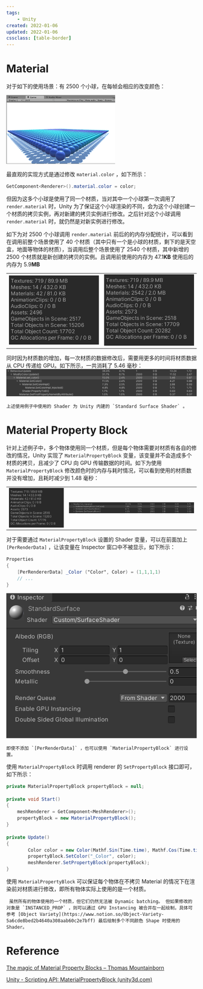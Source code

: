 ```yaml
---
tags:
    - Unity
created: 2022-01-06
updated: 2022-01-06
cssclass: [table-border]
---
```


# Material

对于如下的使用场景：有 2500 个小球，在每帧会相应的改变颜色：

![|500](assets/Unity%20-%20Material%20Property%20Blocks/animated-spheres.gif)

最直观的实现方式是通过修改 `material.color` ，如下所示：

```glsl
GetComponent<Renderer>().material.color = color;
```

但因为这多个小球是使用了同一个材质，当对其中一个小球第一次调用了 `render.material` 时，Unity 为了保证这个小球渲染的不同，会为这个小球创建一个材质的拷贝实例，再对新建的拷贝实例进行修改。之后针对这个小球调用 `render.material` 时，就仍然是对新实例进行修改。

如下为对 2500 个小球调用 `render.material` 前后的的内存分配统计，可以看到在调用前整个场景使用了 40 个材质（其中只有一个是小球的材质，剩下的是天空盒，地面等物体的材质），当调用后整个场景使用了 2540 个材质，其中新增的 2500 个材质就是新创建的拷贝的实例。且调用前使用的内存为 $47.1 \mathbf{KB}$ 使用后的内存为 $5.9 \mathbf{MB}$

|                                                                                       |                                                                                           |
| ------------------------------------------------------------------------------------- | ----------------------------------------------------------------------------------------- |
| ![调用前的材质数和内存](assets/Unity%20-%20Material%20Property%20Blocks/Untitled.png) | ![调用后的材质数和内存](assets/Unity%20-%20Material%20Property%20Blocks/Untitled%201.png) |

同时因为材质数的增加，每一次材质的数据修改后，需要用更多的时间将材质数据从 CPU 传递给 GPU。如下所示，一共消耗了 5.46 毫秒：
![](assets/Unity%20-%20Material%20Property%20Blocks/Untitled%202.png)

```ad-note
上述使用例子中使用的 Shader 为 Unity 内建的 `Standard Surface Shader` 。
```

# Material Property Block

针对上述例子中，多个物体使用同一个材质，但是每个物体需要对材质有各自的修改的情况，Unity 实现了 `MaterialPropertyBlock` 变量，该变量并不会造成多个材质的拷贝，且减少了 CPU 向 GPU 传输数据的时间。如下为使用 `MaterialPropertyBlock` 修改颜色时的内存与耗时情况，可以看到使用的材质数并没有增加，且耗时减少到 1.48 毫秒：

|                                                                               |                                                                               |
| ----------------------------------------------------------------------------- | ----------------------------------------------------------------------------- |
| ![内存消耗](assets/Unity%20-%20Material%20Property%20Blocks/Untitled%203.png) | ![CPU 耗时](assets/Unity%20-%20Material%20Property%20Blocks/Untitled%204.png) | 

对于需要通过 `MaterialPropertyBlock` 设置的 Shader 变量，可以在前面加上 `[PerRenderData]` ，让该变量在 Inspector 窗口中不被显示，如下所示：

```glsl
Properties
{ 
    [PerRendererData] _Color ("Color", Color) = (1,1,1,1)
    // ...
}
```

![无颜色信息](assets/Unity%20-%20Material%20Property%20Blocks/Untitled%205.png)

```ad-note
即使不添加 `[PerRenderData]` ，也可以使用 `MaterialPropertyBlock` 进行设置。
```

使用 `MaterialPropertyBlock` 时调用 renderer 的 `SetPropertyBlock` 接口即可，如下所示：

```csharp
private MaterialPropertyBlock propertyBlock = null;

private void Start()
{
    meshRenderer = GetComponent<MeshRenderer>();
    propertyBlock = new MaterialPropertyBlock();
}

private Update()
{
		Color color = new Color(Mathf.Sin(Time.time), Mathf.Cos(Time.time), 0, 1);
		propertyBlock.SetColor("_Color", color);
		meshRenderer.SetPropertyBlock(propertyBlock);
}

```

使用 `MaterialPropertyBlock` 可以保证每个物体在不拷贝 Material 的情况下在渲染前对材质进行修改，即所有物体实际上使用的是一个材质。

```ad-error
 虽然所有的物体使用的一个材质，但它们仍然无法被 Dynamic batching。 但如果修改的对象是 `INSTANCED_PROP` ，则可以通过 GPU Instancing 被合并在一起绘制，具体可参考 [Object Variety](https://www.notion.so/Object-Variety-5a6cde8bed2b4640a308aab60c2e7bff) 最后绘制多个不同颜色 Shape 时使用的 Shader。
```

# Reference

[The magic of Material Property Blocks – Thomas Mountainborn](http://thomasmountainborn.com/2016/05/25/materialpropertyblocks/)

[Unity - Scripting API: MaterialPropertyBlock (unity3d.com)](https://docs.unity3d.com/ScriptReference/MaterialPropertyBlock.html)